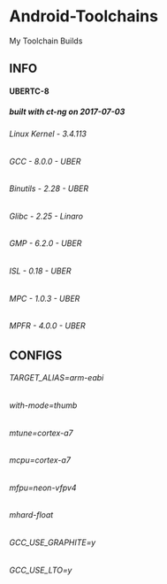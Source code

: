 # Android-Toolchains
My Toolchain Builds


 <h2>INFO</h2>
 
<h4>UBERTC-8</h4>
 
<h5>built with ct-ng on 2017-07-03</h5>
  
 
<h6>Linux Kernel - 3.4.113</h6>
<h6>GCC - 8.0.0 - UBER</h6>
<h6>Binutils - 2.28 - UBER</h6>
<h6>Glibc - 2.25 - Linaro</h6>
<h6>GMP - 6.2.0 - UBER</h6>
<h6>ISL - 0.18 - UBER</h6>
<h6>MPC - 1.0.3 - UBER</h6>
<h6>MPFR - 4.0.0 - UBER</h6>
 
 <h2>CONFIGS</h2>

<h6>TARGET_ALIAS=arm-eabi</h6>
<h6>with-mode=thumb</h6>
<h6>mtune=cortex-a7</h6>
<h6>mcpu=cortex-a7</h6>
<h6>mfpu=neon-vfpv4</h6>
<h6>mhard-float</h6>
<h6>GCC_USE_GRAPHITE=y</h6>
<h6>GCC_USE_LTO=y</h6>
